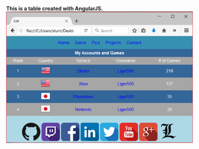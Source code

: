 <strong>This is a table created with AngularJS.</strong>
<img src="https://github.com/Liger500/AJS_project/blob/master/screeny.PNG?raw=true">
